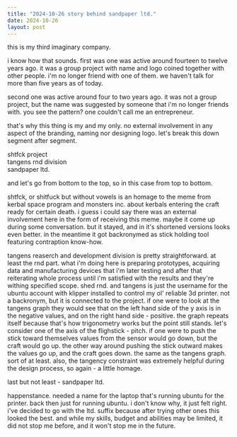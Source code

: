 ```yaml
---
title: "2024-10-26 story behind sandpaper ltd."
date: 2024-10-26
layout: post
---
```


this is my third imaginary company.  <br />

i know how that sounds. first was one was active around fourteen to twelve years ago. it was a group project with name and logo coined together with other people. i'm no longer friend with one of them. we haven't talk for more than five years as of today. <br />

second one was active around four to two years ago. it was not a group project, but the name was suggested by someone that i'm no longer friends with. you see the pattern? one couldn't call me an entrepreneur. <br />

that's why this thing is my and my only. no external involvement in any aspect of the branding, naming nor designing logo. let's break this down segment after segment. <br />

shtfck project <br />
tangens rnd division <br />
sandpaper ltd. <br />

and let's go from bottom to the top, so in this case from top to bottom. <br />

shtfck, or shitfuck but without vowels is an homage to the meme from kerbal space program and monsters inc. about kerbals entering the craft ready for certain death. i guess i could say there was an external involvement here in the form of receiving this meme. maybe it come up during some conversation. but it stayed, and in it's shortened versions looks even better. in the meantime it got backronymed as stick holding tool featuring contraption know-how. <br />

tangens reaserch and development division is pretty straightforward. at least the rnd part. what i'm doing here is preparing prototypes, acquiring data and manufacturing devices that i'm later testing and after that reiterating whole process until i'm satisfied with the results and they're withing specified scope. shed rnd. and tangens is just the username for the ubuntu account with klipper installed to control my ol' reliable 3d printer. not a backronym, but it is connected to the project. if one were to look at the tangens graph they would see that on the left hand side of the y axis is in the negative values, and on the right hand side - positive. the graph repeats itself because that's how trigonometry works but the point still stands. let's consider one of the axis of the flighstick - pitch. if one were to push the stick toward themselves values from the sensor would go down, but the craft would go up. the other way around pushing the stick outward makes the values go up, and the craft goes down. the same as the tangens graph. sort of at least. also, the tangency constraint was extremely helpful during the design process, so again - a little homage. <br />

last but not least - sandpaper ltd. <br />

happenstance. needed a name for the laptop that's running ubuntu for the printer. back then just for running ubuntu. i don't know why, it just felt right. i've decided to go with the ltd. suffix because after trying other ones this looked the best. and while my skills, budget and abilities may be limited, it did not stop me before, and it won't stop me in the future. <br />
